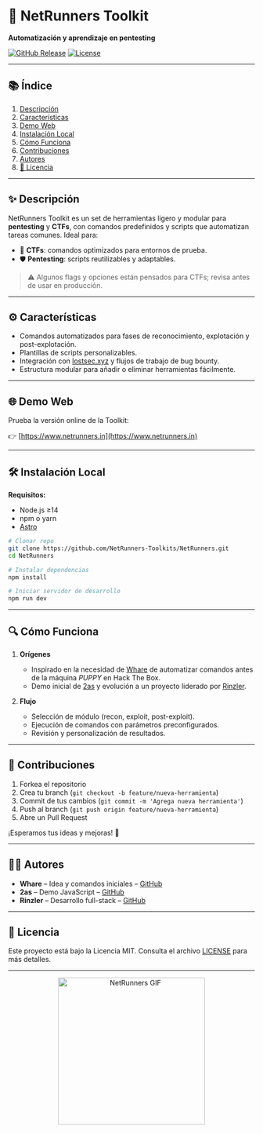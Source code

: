 # 🚀 NetRunners Toolkit

**Automatización y aprendizaje en pentesting**

[![GitHub Release](https://img.shields.io/github/v/release/NetRunners-Toolkits/NetRunners)](https://github.com/NetRunners-Toolkits/NetRunners/releases)
[![License](https://img.shields.io/github/license/NetRunners-Toolkits/NetRunners)](https://github.com/NetRunners-Toolkits/NetRunners/blob/main/LICENSE)

---

## 📚 Índice

1. [Descripción](#-descripción)
2. [Características](#-características)
3. [Demo Web](#-demo-web)
4. [Instalación Local](#-instalación-local)
5. [Cómo Funciona](#-cómo-funciona)
6. [Contribuciones](#-contribuciones)
7. [Autores](#-autores)
8. [📝 Licencia](#-licencia)

---

## ✨ Descripción

NetRunners Toolkit es un set de herramientas ligero y modular para **pentesting** y **CTFs**, con comandos predefinidos y scripts que automatizan tareas comunes. Ideal para:

* 🚩 **CTFs**: comandos optimizados para entornos de prueba.
* 🛡️ **Pentesting**: scripts reutilizables y adaptables.

> ⚠️ Algunos flags y opciones están pensados para CTFs; revisa antes de usar en producción.

---

## ⚙️ Características

* Comandos automatizados para fases de reconocimiento, explotación y post-explotación.
* Plantillas de scripts personalizables.
* Integración con [lostsec.xyz](https://lostsec.xyz/) y flujos de trabajo de bug bounty.
* Estructura modular para añadir o eliminar herramientas fácilmente.

---

## 🌐 Demo Web

Prueba la versión online de la Toolkit:

👉 [https://www.netrunners.in](https://www.netrunners.in)

---

## 🛠️ Instalación Local

**Requisitos:**

* Node.js ≥14
* npm o yarn
* [Astro](https://docs.astro.build/en/install-and-setup/)

```bash
# Clonar repo
git clone https://github.com/NetRunners-Toolkits/NetRunners.git
cd NetRunners

# Instalar dependencias
npm install

# Iniciar servidor de desarrollo
npm run dev
```

---

## 🔍 Cómo Funciona

1. **Orígenes**

   * Inspirado en la necesidad de [Whare](https://github.com/whare1) de automatizar comandos antes de la máquina *PUPPY* en Hack The Box.
   * Demo inicial de [2as](https://github.com/dos4s) y evolución a un proyecto liderado por [Rinzler](https://github.com/Marcejr117).

2. **Flujo**

   * Selección de módulo (recon, exploit, post-exploit).
   * Ejecución de comandos con parámetros preconfigurados.
   * Revisión y personalización de resultados.

---

## 🤝 Contribuciones

1. Forkea el repositorio
2. Crea tu branch (`git checkout -b feature/nueva-herramienta`)
3. Commit de tus cambios (`git commit -m 'Agrega nueva herramienta'`)
4. Push al branch (`git push origin feature/nueva-herramienta`)
5. Abre un Pull Request

¡Esperamos tus ideas y mejoras! 🙌

---

## 🧑‍💻 Autores

* **Whare** – Idea y comandos iniciales – [GitHub](https://github.com/whare1)
* **2as** – Demo JavaScript – [GitHub](https://github.com/dos4s)
* **Rinzler** – Desarrollo full-stack – [GitHub](https://github.com/Marcejr117)

---

## 📝 Licencia

Este proyecto está bajo la Licencia MIT. Consulta el archivo [LICENSE](LICENSE) para más detalles.

---

<p align="center">
  <img src="https://whare1.netrunners.in/assets/images/netrunner.gif" alt="NetRunners GIF" width="300">
</p>
